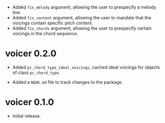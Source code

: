 - Added `fix_melody` argument, allowing the user to prespecify a melody line.
- Added `fix_content` argument, allowing the user to mandate that the 
voicings contain specific pitch content.
- Added `fix_chords` argument, allowing the user to prespecify certain 
voicings in the chord sequence.

# voicer 0.2.0

- Added `pc_chord_type_ideal_voicings`, 
cached ideal voicings for objects of class `pc_chord_type`.

- Added a `NEWS.md` file to track changes to the package.

# voicer 0.1.0

- Initial release.
